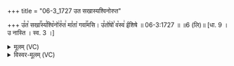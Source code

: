 +++
title = "06-3_1727 उत सखास्यश्विनोरुत"

+++
उ꣣त꣡ सखा꣢꣯स्य꣣श्वि꣡नो꣢रु꣣त꣢ मा꣣ता꣡ गवा꣢꣯मसि। उ꣣तो꣢षो꣣ व꣡स्व꣢ ईशिषे ॥ 06-3:1727 ॥ ॥6 (लि)॥ [धा. 9 । उ नास्ति । स्व. 3 ।]

<details><summary>मूलम् (VC)</summary>

उ꣣त꣡ सखा꣢꣯स्य꣣श्वि꣡नो꣢रु꣣त꣢ मा꣣ता꣡ गवा꣢꣯मसि । उ꣣तो꣢षो꣣ व꣡स्व꣢ ईशिषे ॥१७२७॥
</details>

<details><summary>विस्वर-मूलम् (VC)</summary>

उत सखास्यश्विनोरुत माता गवामसि । उतोषो वस्व ईशिषे ॥१७२७॥
</details>